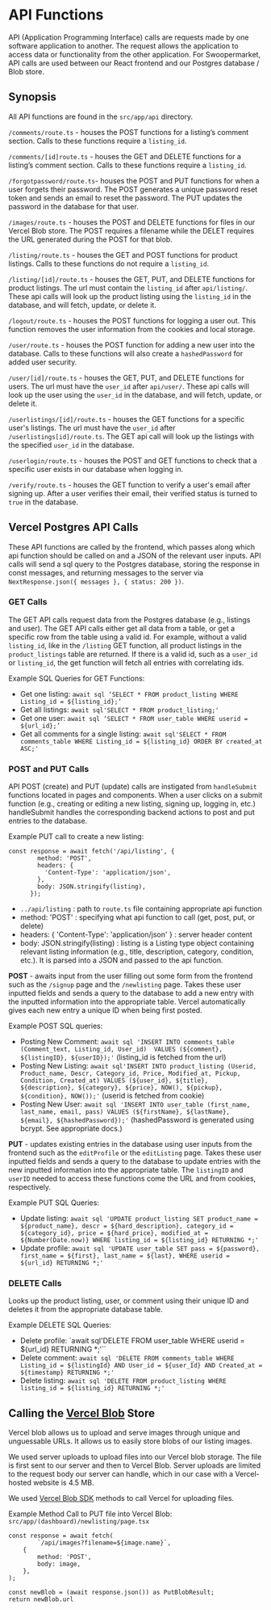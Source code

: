 # API Functions

API (Application Programming Interface) calls are requests made by one software application to another. The request allows the application to access data or functionality from the other application. For Swoopermarket, API calls are used between our React frontend and our Postgres database / Blob store.

## Synopsis

All API functions are found in the `src/app/api` directory.

`/comments/route.ts` - houses the POST functions for a listing’s comment section. Calls to these functions require a `listing_id`.

`/comments/[id]route.ts` - houses the GET and DELETE functions for a listing’s comment section. Calls to these functions require a `listing_id`.

`/forgotpassword/route.ts`- houses the POST and PUT functions for when a user forgets their password. The POST generates a unique password reset token and sends an email to reset the password. The PUT updates the password in the database for that user.

`/images/route.ts` - houses the POST and DELETE functions for files in our Vercel Blob store. The POST requires a filename while the DELET requires the URL generated during the POST for that blob.

`/listing/route.ts` - houses the GET and POST functions for product listings. Calls to these functions do not require a `listing_id`.

`/listing/[id]/route.ts` - houses the GET, PUT, and DELETE functions for product listings. The url must contain the `listing_id` after `api/listing/`. These api calls will look up the product listing using the `listing_id` in the database, and will fetch, update, or delete it.

`/logout/route.ts` - houses the POST functions for logging a user out. This function removes the user information from the cookies and local storage.

`/user/route.ts` - houses the POST function for adding a new user into the database. Calls to these functions will also create a `hashedPassword` for added user security.

`/user/[id]/route.ts` - houses the GET, PUT, and DELETE functions for users. The url must have the `user_id` after `api/user/`. These api calls will look up the user using the `user_id` in the database, and will fetch, update, or delete it.

`/userlistings/[id]/route.ts` - houses the GET functions for a specific user's listings. The url must have the `user_id` after `/userlistings[id]/route.ts`. The GET api call will look up the listings with the specified `user_id` in the database.

`/userlogin/route.ts` - houses the POST and GET functions to check that a specific user exists in our database when logging in.

`/verify/route.ts` - houses the GET function to verify a user's email after signing up. After a user verifies their email, their verified status is turned to `true` in the database.

## Vercel Postgres API Calls

These API functions are called by the frontend, which passes along which api function should be called on and a JSON of the relevant user inputs. API calls will send a sql query to the Postgres database, storing the response in const messages, and returning messages to the server via `NextResponse.json({ messages }, { status: 200 })`.

### GET Calls

The GET API calls request data from the Postgres database (e.g., listings and user). The GET API calls either get all data from a table, or get a specific row from the table using a valid id. For example, without a valid `listing_id`, like in the `/listing` GET function, all product listings in the `product_listings` table are returned. If there is a valid id, such as a `user_id` or `listing_id`, the get function will fetch all entries with correlating ids.

Example SQL Queries for GET Functions:

- Get one listing: `await sql ‘SELECT * FROM product_listing WHERE Listing_id = ${listing_id};’`
- Get all listings: `await sql'SELECT * FROM product_listing;'`
- Get one user: `await sql ‘SELECT * FROM user_table WHERE userid = ${url_id};’`
- Get all comments for a single listing: `await sql'SELECT * FROM comments_table WHERE Listing_id = ${listing_id} ORDER BY created_at ASC;'`

### POST and PUT Calls

API POST (create) and PUT (update) calls are instigated from `handleSubmit` functions located in pages and components. When a user clicks on a submit function (e.g., creating or editing a new listing, signing up, logging in, etc.) handleSubmit handles the corresponding backend actions to post and put entries to the database.

Example PUT call to create a new listing:

```
const response = await fetch('/api/listing', {
        method: 'POST',
        headers: {
          'Content-Type': 'application/json',
        },
        body: JSON.stringify(listing),
      });
```

- `../api/listing` : path to `route.ts` file containing appropriate api function
- method: 'POST' : specifying what api function to call (get, post, put, or delete)
- headers: { 'Content-Type': 'application/json' } : server header content
- body: JSON.stringify(listing) : listing is a Listing type object containing relevant listing information (e.g., title, description, category, condition, etc.). It is parsed into a JSON and passed to the api function.

**POST** - awaits input from the user filling out some form from the frontend such as the `/signup` page and the `/newlisting` page. Takes these user inputted fields and sends a query to the database to add a new entry with the inputted information into the appropriate table. Vercel automatically gives each new entry a unique ID when being first posted.

Example POST SQL queries:

- Posting New Comment: `await sql 'INSERT INTO comments_table (Comment_text, Listing_id, User_id)  VALUES (${comment}, ${listingID}, ${userID});'` (listing_id is fetched from the url)
- Posting New Listing: `await sql'INSERT INTO product_listing (Userid, Product_name, Descr, Category_id, Price, Modified_at, Pickup, Condition, Created_at) VALUES (${user_id}, ${title}, ${description}, ${category}, ${price}, NOW(), ${pickup}, ${condition}, NOW());'` (userid is fetched from cookie)
- Posting New User: `await sql 'INSERT INTO user_table (first_name, last_name, email, pass) VALUES (${firstName}, ${lastName}, ${email}, ${hashedPassword});'` (hashedPassword is generated using bcrypt. See appropriate docs.)

**PUT** - updates existing entries in the database using user inputs from the frontend such as the `editProfile` or the `editListing` page. Takes these user inputted fields and sends a query to the database to update entries with the new inputted information into the appropriate table. The `listingID` and `userID` needed to access these functions come the URL and from cookies, respectively.

Example PUT SQL Queries:

- Update listing: `await sql 'UPDATE product_listing SET product_name = ${product_name}, descr = ${hard_description}, category_id = ${category_id}, price = ${hard_price}, modified_at = ${Number(Date.now)} WHERE listing_id = ${listing_id} RETURNING *;'`
- Update profile: `await sql 'UPDATE user_table SET pass = ${password}, first_name = ${first}, last_name = ${last}, WHERE userid = ${url_id} RETURNING *;'`

### DELETE Calls

Looks up the product listing, user, or comment using their unique ID and deletes it from the appropriate database table.

Example DELETE SQL Queries:

- Delete profile: `await sql'DELETE FROM user_table WHERE userid = ${url_id} RETURNING \*;’``
- Delete comment: `await sql 'DELETE FROM comments_table WHERE Listing_id = ${listingId} AND User_id = ${user_Id} AND Created_at = ${timestamp} RETURNING *;'`
- Delete listing: `await sql 'DELETE FROM product_listing WHERE listing_id = ${listing_id} RETURNING *;'`

## Calling the [Vercel Blob](https://vercel.com/docs/storage/vercel-blob) Store

Vercel blob allows us to upload and serve images through unique and unguessable URLs. It allows us to easily store blobs of our listing images.

We used server uploads to upload files into our Vercel blob storage. The file is first sent to our server and then to Vercel Blob. Server uploads are limited to the request body our server can handle, which in our case with a Vercel-hosted website is 4.5 MB.

We used [Vercel Blob SDK](https://vercel.com/docs/storage/vercel-blob/using-blob-sdk#using-the-sdk-methods) methods to call Vercel for uploading files.

Example Method Call to PUT file into Vercel Blob:
`src/app/(dashboard)/newlisting/page.tsx`

```
const response = await fetch(
        `/api/images?filename=${image.name}`,
    {
        method: 'POST',
        body: image,
    },
);

const newBlob = (await response.json()) as PutBlobResult;
return newBlob.url
```
